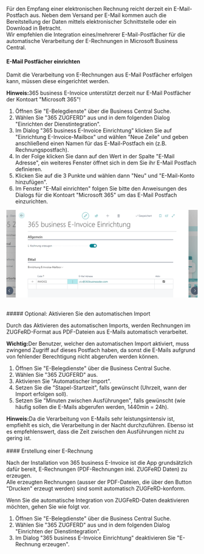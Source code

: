 
Für den Empfang einer elektronischen Rechnung reicht derzeit ein E-Mail-Postfach aus. Neben dem Versand per E-Mail kommen auch die Bereitstellung der Daten mittels elektronischer Schnittstelle oder ein Download in Betracht.<br/>
Wir empfehlen die Integration eines/mehrerer E-Mail-Postfächer für die automatische Verarbeitung der E-Rechnungen in Microsoft Business Central.

#### E-Mail Postfächer einrichten

Damit die Verarbeitung von E-Rechnungen aus E-Mail Postfächer erfolgen kann, müssen diese eingerichtet werden.

<div class="alert alert-info">
    <i class="fa-solid fa-lightbulb"></i> <strong>Hinweis:</strong>365 business E-Invoice unterstützt derzeit nur E-Mail Postfächer der Kontoart "Microsoft 365"! 
</div>

1. Öffnen Sie "E-Belegdienste" über die Business Central Suche. 
2. Wählen Sie "365 ZUGFERD" aus und in dem folgenden Dialog "Einrichten der Dienstintegration".
3. Im Dialog "365 business E-Invoice Einrichtung" klicken Sie auf "Einrichtung E-Invoice-Mailbox" und wählen "Neue Zeile" und geben anschließend einen Namen für das E-Mail-Postfach ein (z.B. Rechnungspostfach).
4. In der Folge klicken Sie dann auf den Wert in der Spalte "E-Mail Adresse", ein weiteres Fenster öffnet sich in dem Sie ihr E-Mail Postfach definieren.
5. Klicken Sie auf die 3 Punkte und wählen dann "Neu" und "E-Mail-Konto hinzufügen".
6. Im Fenster "E-Mail einrichten" folgen Sie bitte den Anweisungen des Dialogs für die Kontoart "Microsoft 365" um das E-Mail Postfach einzurichten.

![365 business E-Invoice Mailbox](/assets/images/365-business-e-invoice/mailbox.png)  

<br/>
##### Optional: Aktivieren Sie den automatischen Import

Durch das Aktivieren des automatischen Imports, werden Rechnungen im ZUGFeRD-Format aus PDF-Dateien aus E-Mails automatisch verarbeitet.

<div class="alert alert-notice">
    <i class="fa-solid fa-notes"></i> <strong>Wichtig:</strong>Der Benutzer, welcher den automatischen Import aktiviert, muss zwingend Zugriff auf dieses Postfach haben, da sonst die E-Mails aufgrund von fehlender Berechtigung nicht abgerufen werden können.
</div>

1. Öffnen Sie "E-Belegdienste" über die Business Central Suche. 
2. Wählen Sie "365 ZUGFERD" aus.
3. Aktivieren Sie "Automatischer Import".
4. Setzen Sie die "Stapel-Startzeit", falls gewünscht (Uhrzeit, wann der Import erfolgen soll).
5. Setzen Sie "Minuten zwischen Ausführungen", falls gewünscht (wie häufig sollen die E-Mails abgerufen werden, 1440min = 24h).

<div class="alert alert-info">
    <i class="fa-solid fa-lightbulb"></i> <strong>Hinweis:</strong>Da die Verarbeitung von E-Mails sehr leistungsintensiv ist, empfiehlt es sich, die Verarbeitung in der Nacht durchzuführen. Ebenso ist es empfehlenswert, dass die Zeit zwischen den Ausführungen nicht zu gering ist.
</div>

<br/>
#### Erstellung einer E-Rechnung 

Nach der Installation von 365 business E-Invoice ist die App grundsätzlich dafür bereit, E-Rechnungen (PDF-Rechnungen inkl. ZUGFeRD Daten) zu erzeugen.<br/>
Alle erzeugten Rechnungen (ausser der PDF-Dateien, die über den Button "Drucken" erzeugt werden) sind somit automatisch ZUGFeRD-konform.

Wenn Sie die automatische Integration von ZUGFeRD-Daten deaktivieren möchten, gehen Sie wie folgt vor.

1. Öffnen Sie "E-Belegdienste" über die Business Central Suche. 
2. Wählen Sie "365 ZUGFERD" aus und in dem folgenden Dialog "Einrichten der Dienstintegration".
3. Im Dialog "365 business E-Invoice Einrichtung" deaktivieren Sie "E-Rechnung erzeugen".
